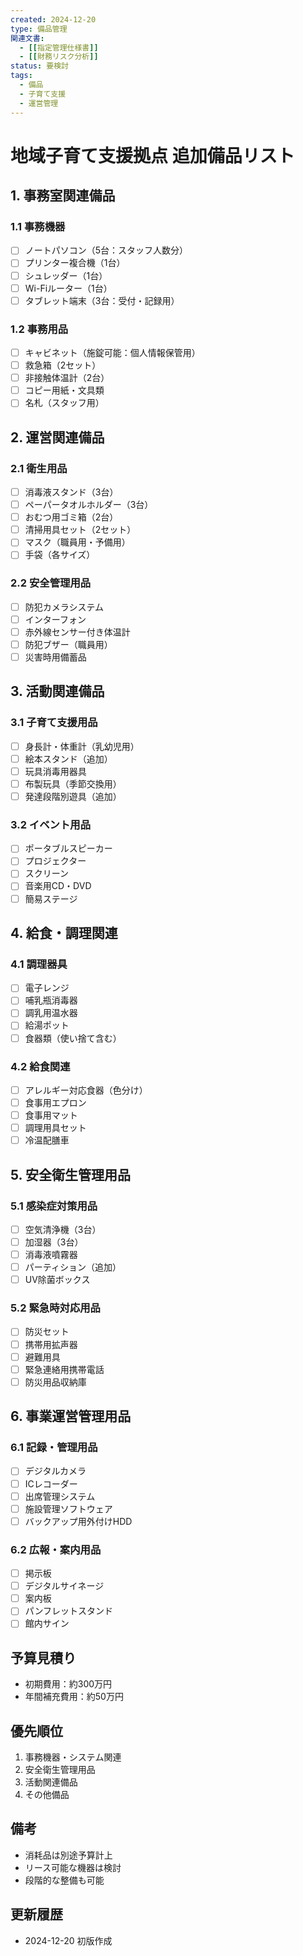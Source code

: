 ```yaml
---
created: 2024-12-20
type: 備品管理
関連文書: 
  - [[指定管理仕様書]]
  - [[財務リスク分析]]
status: 要検討
tags:
  - 備品
  - 子育て支援
  - 運営管理
---
```


# 地域子育て支援拠点 追加備品リスト

## 1. 事務室関連備品
### 1.1 事務機器
- [ ] ノートパソコン（5台：スタッフ人数分）
- [ ] プリンター複合機（1台）
- [ ] シュレッダー（1台）
- [ ] Wi-Fiルーター（1台）
- [ ] タブレット端末（3台：受付・記録用）

### 1.2 事務用品
- [ ] キャビネット（施錠可能：個人情報保管用）
- [ ] 救急箱（2セット）
- [ ] 非接触体温計（2台）
- [ ] コピー用紙・文具類
- [ ] 名札（スタッフ用）

## 2. 運営関連備品
### 2.1 衛生用品
- [ ] 消毒液スタンド（3台）
- [ ] ペーパータオルホルダー（3台）
- [ ] おむつ用ゴミ箱（2台）
- [ ] 清掃用具セット（2セット）
- [ ] マスク（職員用・予備用）
- [ ] 手袋（各サイズ）

### 2.2 安全管理用品
- [ ] 防犯カメラシステム
- [ ] インターフォン
- [ ] 赤外線センサー付き体温計
- [ ] 防犯ブザー（職員用）
- [ ] 災害時用備蓄品

## 3. 活動関連備品
### 3.1 子育て支援用品
- [ ] 身長計・体重計（乳幼児用）
- [ ] 絵本スタンド（追加）
- [ ] 玩具消毒用器具
- [ ] 布製玩具（季節交換用）
- [ ] 発達段階別遊具（追加）

### 3.2 イベント用品
- [ ] ポータブルスピーカー
- [ ] プロジェクター
- [ ] スクリーン
- [ ] 音楽用CD・DVD
- [ ] 簡易ステージ

## 4. 給食・調理関連
### 4.1 調理器具
- [ ] 電子レンジ
- [ ] 哺乳瓶消毒器
- [ ] 調乳用温水器
- [ ] 給湯ポット
- [ ] 食器類（使い捨て含む）

### 4.2 給食関連
- [ ] アレルギー対応食器（色分け）
- [ ] 食事用エプロン
- [ ] 食事用マット
- [ ] 調理用具セット
- [ ] 冷温配膳車

## 5. 安全衛生管理用品
### 5.1 感染症対策用品
- [ ] 空気清浄機（3台）
- [ ] 加湿器（3台）
- [ ] 消毒液噴霧器
- [ ] パーティション（追加）
- [ ] UV除菌ボックス

### 5.2 緊急時対応用品
- [ ] 防災セット
- [ ] 携帯用拡声器
- [ ] 避難用具
- [ ] 緊急連絡用携帯電話
- [ ] 防災用品収納庫

## 6. 事業運営管理用品
### 6.1 記録・管理用品
- [ ] デジタルカメラ
- [ ] ICレコーダー
- [ ] 出席管理システム
- [ ] 施設管理ソフトウェア
- [ ] バックアップ用外付けHDD

### 6.2 広報・案内用品
- [ ] 掲示板
- [ ] デジタルサイネージ
- [ ] 案内板
- [ ] パンフレットスタンド
- [ ] 館内サイン

## 予算見積り
- 初期費用：約300万円
- 年間補充費用：約50万円

## 優先順位
1. 事務機器・システム関連
2. 安全衛生管理用品
3. 活動関連備品
4. その他備品

## 備考
- 消耗品は別途予算計上
- リース可能な機器は検討
- 段階的な整備も可能

## 更新履歴
- 2024-12-20 初版作成